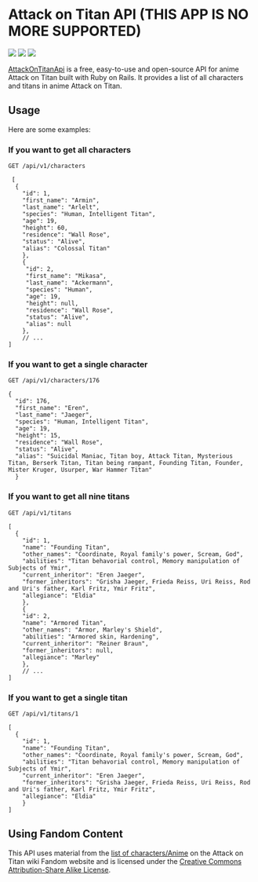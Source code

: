 # Attack on Titan API (THIS APP IS NO MORE SUPPORTED)
![](https://img.shields.io/github/issues/ChenchenZheng/attack_on_titan_api)
![](https://img.shields.io/github/license/ChenchenZheng/attack_on_titan_api)
![](https://travis-ci.com/ChenchenZheng/attack_on_titan_api.svg?branch=master)

[AttackOnTitanApi](https://api-attack-on-titan.herokuapp.com/) is a free, easy-to-use and open-source API for anime Attack on Titan built with Ruby on Rails. It provides a list of all characters and titans in anime Attack on Titan.
## Usage
Here are some examples:
### If you want to get all characters
```
GET /api/v1/characters
```
```
 [
  {
    "id": 1,
    "first_name": "Armin",
    "last_name": "Arlelt",
    "species": "Human, Intelligent Titan",
    "age": 19,
    "height": 60,
    "residence": "Wall Rose",
    "status": "Alive",
    "alias": "Colossal Titan"
    },
    {
     "id": 2,
     "first_name": "Mikasa",
     "last_name": "Ackermann",
     "species": "Human",
     "age": 19,
     "height": null,
     "residence": "Wall Rose",
     "status": "Alive",
     "alias": null
    },
    // ...
]
```
### If you want to get a single character
```
GET /api/v1/characters/176
```
```
{
  "id": 176,
  "first_name": "Eren",
  "last_name": "Jaeger",
  "species": "Human, Intelligent Titan",
  "age": 19,
  "height": 15,
  "residence": "Wall Rose",
  "status": "Alive",
  "alias": "Suicidal Maniac, Titan boy, Attack Titan, Mysterious Titan, Berserk Titan, Titan being rampant, Founding Titan, Founder, Mister Kruger, Usurper, War Hammer Titan"
  }
```

### If you want to get all nine titans
```
GET /api/v1/titans
```
```
[
  {
    "id": 1,
    "name": "Founding Titan",
    "other_names": "Coordinate, Royal family's power, Scream, God",
    "abilities": "Titan behavorial control, Memory manipulation of Subjects of Ymir",
    "current_inheritor": "Eren Jaeger",
    "former_inheritors": "Grisha Jaeger, Frieda Reiss, Uri Reiss, Rod and Uri's father, Karl Fritz, Ymir Fritz",
    "allegiance": "Eldia"
    },
    {
    "id": 2,
    "name": "Armored Titan",
    "other_names": "Armor, Marley's Shield",
    "abilities": "Armored skin, Hardening",
    "current_inheritor": "Reiner Braun",
    "former_inheritors": null,
    "allegiance": "Marley"
    },
    // ...
]
```
### If you want to get a single titan
```
GET /api/v1/titans/1
```
```
[
  {
    "id": 1,
    "name": "Founding Titan",
    "other_names": "Coordinate, Royal family's power, Scream, God",
    "abilities": "Titan behavorial control, Memory manipulation of Subjects of Ymir",
    "current_inheritor": "Eren Jaeger",
    "former_inheritors": "Grisha Jaeger, Frieda Reiss, Uri Reiss, Rod and Uri's father, Karl Fritz, Ymir Fritz",
    "allegiance": "Eldia"
    }
]
```
## Using Fandom Content
This API uses material from the [list of characters/Anime](https://attackontitan.fandom.com/wiki/List_of_characters/Anime) on the Attack on Titan wiki Fandom website and is licensed under the [Creative Commons Attribution-Share Alike License](https://creativecommons.org/licenses/by-sa/3.0/).
